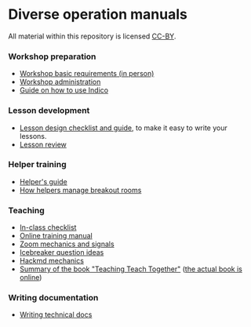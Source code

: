 

# Diverse operation manuals

All material within this repository is licensed [CC-BY](LICENSE).


### Workshop preparation

- [Workshop basic requirements (in person)](workshop-requirements-inperson.md)
- [Workshop administration](workshop-administration.md)
- [Guide on how to use Indico](indico-workshop-management.md)


### Lesson development

- [Lesson design checklist and guide](lesson-design.md), to make it
  easy to write your lessons.
- [Lesson review](lesson-review.md)


### Helper training

- [Helper's guide](helping-and-teaching.md)
- [How helpers manage breakout rooms](breakout-rooms-helping.md)

### Teaching

- [In-class checklist](presenting.md)
- [Online training manual](online-training.md)
- [Zoom mechanics and signals](zoom-mechanics.md)
- [Icebreaker question ideas](icebreakers.md)
- [Hackmd mechanics](hackmd-mechanics.md)
- [Summary of the book "Teaching Teach Together"](teaching-tech-together.md)
  ([the actual book is online](http://teachtogether.tech/))


### Writing documentation

- [Writing technical docs](tech-docs.md)
